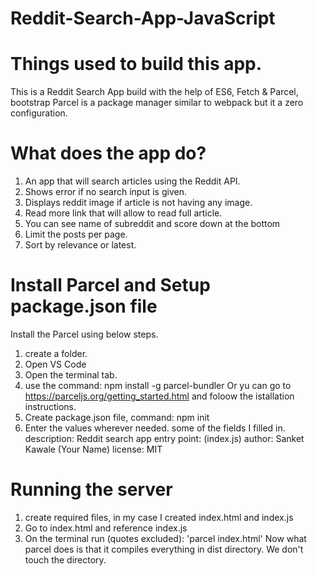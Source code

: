 # Reddit-Search-App-JavaScript


# Things used to build this app.
This is a Reddit Search App build with the help of 
ES6, Fetch & Parcel, bootstrap
Parcel is a package manager similar to webpack but it a zero configuration.


# What does the app do?
1. An app that will search articles using the Reddit API.
2. Shows error if no search input is given.
3. Displays reddit image if article is not having any image.
4. Read more link that will allow to read full article.
5. You can see name of subreddit and score down at the bottom
6. Limit the posts per page.
7. Sort by relevance or latest.


# Install Parcel and Setup package.json file
Install the Parcel using below steps.
1. create a folder.
2. Open VS Code
2. Open the terminal tab.
3. use the command: npm install -g parcel-bundler
Or yu can go to https://parceljs.org/getting_started.html and foloow the istallation instructions.
4. Create package.json file, command: npm init
5. Enter the values wherever needed.
some of the fields I filled in.
description: Reddit search app
entry point: (index.js)
author: Sanket Kawale (Your Name)
license: MIT

# Running the server
1. create required files, in my case I created index.html and index.js
2. Go to index.html and reference index.js
3. On the terminal run (quotes excluded): 'parcel index.html'
Now what parcel does is that it compiles everything in dist directory. We don't touch the directory.



